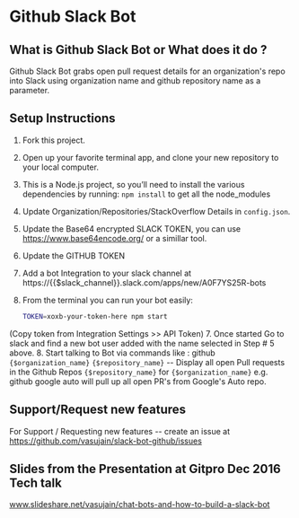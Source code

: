 # Github Slack Bot

## What is Github Slack Bot or What does it do ?
Github Slack Bot grabs open pull request details for an organization's repo into Slack using organization name and github repository name as a parameter. 

## Setup Instructions
1. Fork this project.
2. Open up your favorite terminal app, and clone your new repository to your local computer.
3. This is a Node.js project, so you’ll need to install the various dependencies by running: `npm install` to get all the node_modules
4. Update Organization/Repositories/StackOverflow Details in `config.json`.
  1. Update the Base64 encrypted SLACK TOKEN, you can use https://www.base64encode.org/ or a simillar tool.
  1. Update the GITHUB TOKEN
5. Add a bot Integration to your slack channel at https://{{$slack_channel}}.slack.com/apps/new/A0F7YS25R-bots
6. From the terminal you can run your bot easily:

    ```bash
    TOKEN=xoxb-your-token-here npm start
    ```
 (Copy token from Integration Settings >> API Token)
7. Once started Go to slack and find a new bot user added with the name selected in Step # 5 above. 
8. Start talking to Bot via commands like : 
    github `{$organization_name}` `{$repository_name}` -- Display all open Pull requests in the Github Repos `{$repository_name}` for `{$organization_name}` 
    e.g. github google auto will pull up all open PR's from Google's Auto repo. 

## Support/Request new features
For Support / Requesting new features -- create an issue at https://github.com/vasujain/slack-bot-github/issues  

## Slides from the Presentation at Gitpro Dec 2016 Tech talk
www.slideshare.net/vasujain/chat-bots-and-how-to-build-a-slack-bot
